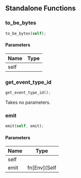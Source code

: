 ## Standalone Functions

### to_be_bytes

```rust
to_be_bytes(self);
```

#### Parameters
| Name | Type |
| --- | --- |
| self |  |

### get_event_type_id

```rust
get_event_type_id();
```

Takes no parameters.

### emit

```rust
emit(self, emit);
```

#### Parameters
| Name | Type |
| --- | --- |
| self |  |
| emit | fn[Env](Self |

